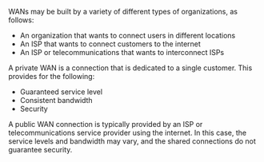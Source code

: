 WANs may be built by a variety of different types of organizations, as follows:

- An organization that wants to connect users in different locations
- An ISP that wants to connect customers to the internet
- An ISP or telecommunications that wants to interconnect ISPs

A private WAN is a connection that is dedicated to a single customer. This provides for the following:

- Guaranteed service level
- Consistent bandwidth
- Security

A public WAN connection is typically provided by an ISP or telecommunications service provider using the internet. In this case, the service levels and bandwidth may vary, and the shared connections do not guarantee security.